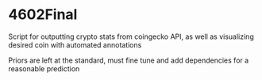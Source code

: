 # 4602Final


Script for outputting crypto stats from coingecko API, as well as visualizing desired coin with automated annotations


Priors are left at the standard, must fine tune and add dependencies for a reasonable prediction
